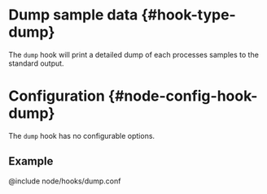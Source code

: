 # Dump sample data {#hook-type-dump}

The `dump` hook will print a detailed dump of each processes samples to the standard output.

# Configuration {#node-config-hook-dump}

The `dump` hook has no configurable options.

## Example

@include node/hooks/dump.conf
